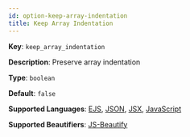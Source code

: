 ```yaml
---
id: option-keep-array-indentation
title: Keep Array Indentation
---
```

**Key**: `keep_array_indentation`

**Description**: Preserve array indentation

**Type**: `boolean`

**Default**: `false`

**Supported Languages**: [EJS](/docs/language-ejs.html), [JSON](/docs/language-json.html), [JSX](/docs/language-jsx.html), [JavaScript](/docs/language-javascript.html)

**Supported Beautifiers**: [JS-Beautify](/docs/beautifier-js-beautify.html)
